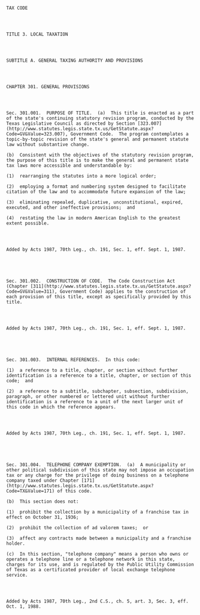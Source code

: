 ﻿
    
    
    	
    					
    
    
    TAX CODE
    
      
    
    
    TITLE 3. LOCAL TAXATION
    
      
    
    
    SUBTITLE A. GENERAL TAXING AUTHORITY AND PROVISIONS
    
      
    
    
    CHAPTER 301. GENERAL PROVISIONS
    
      
    
    
    Sec. 301.001.  PURPOSE OF TITLE.  (a)  This title is enacted as a part of the state's continuing statutory revision program, conducted by the Texas Legislative Council as directed by Section [323.007](http://www.statutes.legis.state.tx.us/GetStatute.aspx?Code=GV&Value=323.007), Government Code.  The program contemplates a topic-by-topic revision of the state's general and permanent statute law without substantive change.
    
    (b)  Consistent with the objectives of the statutory revision program, the purpose of this title is to make the general and permanent state tax laws more accessible and understandable by:
    
    (1)  rearranging the statutes into a more logical order;
    
    (2)  employing a format and numbering system designed to facilitate citation of the law and to accommodate future expansion of the law;
    
    (3)  eliminating repealed, duplicative, unconstitutional, expired, executed, and other ineffective provisions;  and
    
    (4)  restating the law in modern American English to the greatest extent possible.
    
    
    
    
    Added by Acts 1987, 70th Leg., ch. 191, Sec. 1, eff. Sept. 1, 1987.
    
    
    
    
    
    Sec. 301.002.  CONSTRUCTION OF CODE.  The Code Construction Act (Chapter [311](http://www.statutes.legis.state.tx.us/GetStatute.aspx?Code=GV&Value=311), Government Code) applies to the construction of each provision of this title, except as specifically provided by this title.
    
    
    
    
    Added by Acts 1987, 70th Leg., ch. 191, Sec. 1, eff. Sept. 1, 1987.
    
    
    
    
    
    Sec. 301.003.  INTERNAL REFERENCES.  In this code:
    
    (1)  a reference to a title, chapter, or section without further identification is a reference to a title, chapter, or section of this code;  and
    
    (2)  a reference to a subtitle, subchapter, subsection, subdivision, paragraph, or other numbered or lettered unit without further identification is a reference to a unit of the next larger unit of this code in which the reference appears.
    
    
    
    
    Added by Acts 1987, 70th Leg., ch. 191, Sec. 1, eff. Sept. 1, 1987.
    
    
    
    
    
    Sec. 301.004.  TELEPHONE COMPANY EXEMPTION.  (a)  A municipality or other political subdivision of this state may not impose an occupation tax or any charge for the privilege of doing business on a telephone company taxed under Chapter [171](http://www.statutes.legis.state.tx.us/GetStatute.aspx?Code=TX&Value=171) of this code.
    
    (b)  This section does not:
    
    (1)  prohibit the collection by a municipality of a franchise tax in effect on October 31, 1936;
    
    (2)  prohibit the collection of ad valorem taxes;  or
    
    (3)  affect any contracts made between a municipality and a franchise holder.
    
    (c)  In this section, "telephone company" means a person who owns or operates a telephone line or a telephone network in this state, charges for its use, and is regulated by the Public Utility Commission of Texas as a certificated provider of local exchange telephone service.
    
    
    
    
    Added by Acts 1987, 70th Leg., 2nd C.S., ch. 5, art. 3, Sec. 3, eff. Oct. 1, 1988.
    
    
    
    
    				
